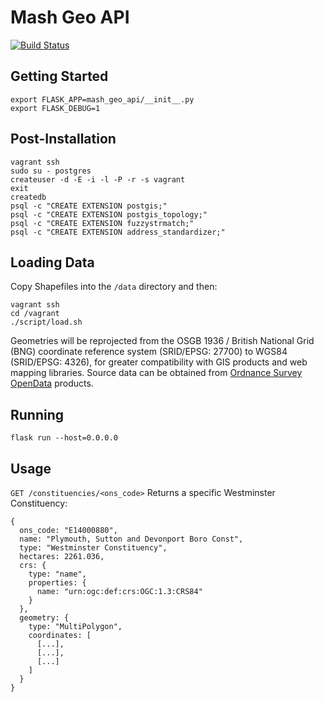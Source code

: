 # Mash Geo API
[![Build Status](https://travis-ci.org/MashSoftware/geo-api.svg?branch=develop)](https://travis-ci.org/MashSoftware/geo-api)

## Getting Started

```
export FLASK_APP=mash_geo_api/__init__.py
export FLASK_DEBUG=1
```

## Post-Installation

```
vagrant ssh
sudo su - postgres
createuser -d -E -i -l -P -r -s vagrant
exit
createdb
psql -c "CREATE EXTENSION postgis;"
psql -c "CREATE EXTENSION postgis_topology;"
psql -c "CREATE EXTENSION fuzzystrmatch;"
psql -c "CREATE EXTENSION address_standardizer;"

```

## Loading Data

Copy Shapefiles into the `/data` directory and then:

```
vagrant ssh
cd /vagrant
./script/load.sh
```

Geometries will be reprojected from the OSGB 1936 / British National Grid (BNG) coordinate reference system (SRID/EPSG: 27700) to WGS84 (SRID/EPSG: 4326), for greater compatibility with GIS products and web mapping libraries. Source data can be obtained from [Ordnance Survey OpenData](https://www.ordnancesurvey.co.uk/business-and-government/products/opendata-products-grid.html) products.

## Running

```
flask run --host=0.0.0.0
```

## Usage

`GET /constituencies/<ons_code>` Returns a specific Westminster Constituency:

```
{
  ons_code: "E14000880",
  name: "Plymouth, Sutton and Devonport Boro Const",
  type: "Westminster Constituency",
  hectares: 2261.036,
  crs: {
    type: "name",
    properties: {
      name: "urn:ogc:def:crs:OGC:1.3:CRS84"
    }
  },
  geometry: {
    type: "MultiPolygon",
    coordinates: [
      [...],
      [...],
      [...]
    ]
  }
}
```
